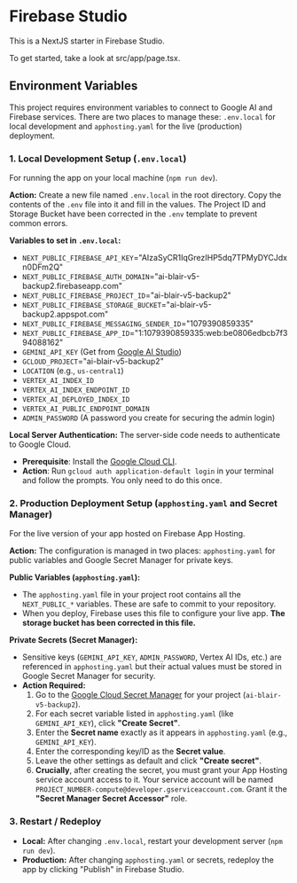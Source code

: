 # Firebase Studio

This is a NextJS starter in Firebase Studio.

To get started, take a look at src/app/page.tsx.

## Environment Variables

This project requires environment variables to connect to Google AI and Firebase services. There are two places to manage these: `.env.local` for local development and `apphosting.yaml` for the live (production) deployment.

### 1. Local Development Setup (`.env.local`)

For running the app on your local machine (`npm run dev`).

**Action:** Create a new file named `.env.local` in the root directory. Copy the contents of the `.env` file into it and fill in the values. The Project ID and Storage Bucket have been corrected in the `.env` template to prevent common errors.

**Variables to set in `.env.local`:**
*   `NEXT_PUBLIC_FIREBASE_API_KEY`="AIzaSyCR1IqGrezIHP5dq7TPMyDYCJdxn0DFm2Q"
*   `NEXT_PUBLIC_FIREBASE_AUTH_DOMAIN`="ai-blair-v5-backup2.firebaseapp.com"
*   `NEXT_PUBLIC_FIREBASE_PROJECT_ID`="ai-blair-v5-backup2"
*   `NEXT_PUBLIC_FIREBASE_STORAGE_BUCKET`="ai-blair-v5-backup2.appspot.com"
*   `NEXT_PUBLIC_FIREBASE_MESSAGING_SENDER_ID`="1079390859335"
*   `NEXT_PUBLIC_FIREBASE_APP_ID`="1:1079390859335:web:be0806edbcb7f394088162"
*   `GEMINI_API_KEY` (Get from [Google AI Studio](https://aistudio.google.com/app/apikey))
*   `GCLOUD_PROJECT`="ai-blair-v5-backup2"
*   `LOCATION` (e.g., `us-central1`)
*   `VERTEX_AI_INDEX_ID`
*   `VERTEX_AI_INDEX_ENDPOINT_ID`
*   `VERTEX_AI_DEPLOYED_INDEX_ID`
*   `VERTEX_AI_PUBLIC_ENDPOINT_DOMAIN`
*   `ADMIN_PASSWORD` (A password you create for securing the admin login)

**Local Server Authentication:**
The server-side code needs to authenticate to Google Cloud.
*   **Prerequisite**: Install the [Google Cloud CLI](https://cloud.google.com/sdk/docs/install).
*   **Action**: Run `gcloud auth application-default login` in your terminal and follow the prompts. You only need to do this once.

### 2. Production Deployment Setup (`apphosting.yaml` and Secret Manager)

For the live version of your app hosted on Firebase App Hosting.

**Action:** The configuration is managed in two places: `apphosting.yaml` for public variables and Google Secret Manager for private keys.

**Public Variables (`apphosting.yaml`):**
*   The `apphosting.yaml` file in your project root contains all the `NEXT_PUBLIC_*` variables. These are safe to commit to your repository.
*   When you deploy, Firebase uses this file to configure your live app. **The storage bucket has been corrected in this file.**

**Private Secrets (Secret Manager):**
*   Sensitive keys (`GEMINI_API_KEY`, `ADMIN_PASSWORD`, Vertex AI IDs, etc.) are referenced in `apphosting.yaml` but their actual values must be stored in Google Secret Manager for security.
*   **Action Required:**
    1.  Go to the [Google Cloud Secret Manager](https://console.cloud.google.com/security/secret-manager) for your project (`ai-blair-v5-backup2`).
    2.  For each secret variable listed in `apphosting.yaml` (like `GEMINI_API_KEY`), click **"Create Secret"**.
    3.  Enter the **Secret name** exactly as it appears in `apphosting.yaml` (e.g., `GEMINI_API_KEY`).
    4.  Enter the corresponding key/ID as the **Secret value**.
    5.  Leave the other settings as default and click **"Create secret"**.
    6.  **Crucially**, after creating the secret, you must grant your App Hosting service account access to it. Your service account will be named `PROJECT_NUMBER-compute@developer.gserviceaccount.com`. Grant it the **"Secret Manager Secret Accessor"** role.

### 3. Restart / Redeploy

*   **Local:** After changing `.env.local`, restart your development server (`npm run dev`).
*   **Production:** After changing `apphosting.yaml` or secrets, redeploy the app by clicking "Publish" in Firebase Studio.
